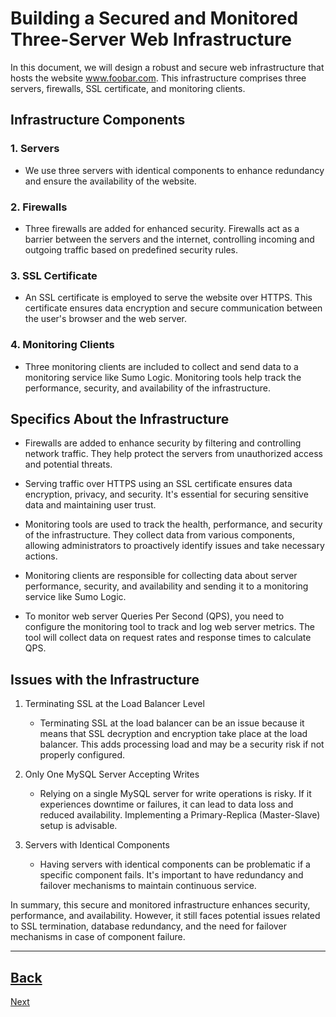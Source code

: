 # Building a Secured and Monitored Three-Server Web Infrastructure

In this document, we will design a robust and secure web infrastructure that hosts the website www.foobar.com. This infrastructure comprises three servers, firewalls, SSL certificate, and monitoring clients.

## Infrastructure Components

### 1. Servers

   - We use three servers with identical components to enhance redundancy and ensure the availability of the website.

### 2. Firewalls

   - Three firewalls are added for enhanced security. Firewalls act as a barrier between the servers and the internet, controlling incoming and outgoing traffic based on predefined security rules.

### 3. SSL Certificate

   - An SSL certificate is employed to serve the website over HTTPS. This certificate ensures data encryption and secure communication between the user's browser and the web server.

### 4. Monitoring Clients

   - Three monitoring clients are included to collect and send data to a monitoring service like Sumo Logic. Monitoring tools help track the performance, security, and availability of the infrastructure.

## Specifics About the Infrastructure

- Firewalls are added to enhance security by filtering and controlling network traffic. They help protect the servers from unauthorized access and potential threats.

- Serving traffic over HTTPS using an SSL certificate ensures data encryption, privacy, and security. It's essential for securing sensitive data and maintaining user trust.

- Monitoring tools are used to track the health, performance, and security of the infrastructure. They collect data from various components, allowing administrators to proactively identify issues and take necessary actions.

- Monitoring clients are responsible for collecting data about server performance, security, and availability and sending it to a monitoring service like Sumo Logic.

- To monitor web server Queries Per Second (QPS), you need to configure the monitoring tool to track and log web server metrics. The tool will collect data on request rates and response times to calculate QPS.

## Issues with the Infrastructure

1. Terminating SSL at the Load Balancer Level

   - Terminating SSL at the load balancer can be an issue because it means that SSL decryption and encryption take place at the load balancer. This adds processing load and may be a security risk if not properly configured.

2. Only One MySQL Server Accepting Writes

   - Relying on a single MySQL server for write operations is risky. If it experiences downtime or failures, it can lead to data loss and reduced availability. Implementing a Primary-Replica (Master-Slave) setup is advisable.

3. Servers with Identical Components

   - Having servers with identical components can be problematic if a specific component fails. It's important to have redundancy and failover mechanisms to maintain continuous service.

In summary, this secure and monitored infrastructure enhances security, performance, and availability. However, it still faces potential issues related to SSL termination, database redundancy, and the need for failover mechanisms in case of component failure.




------
[Back](2-secured_and_monitored_web_infrastructure.md)
------
[Next](3-scale_up.md)
